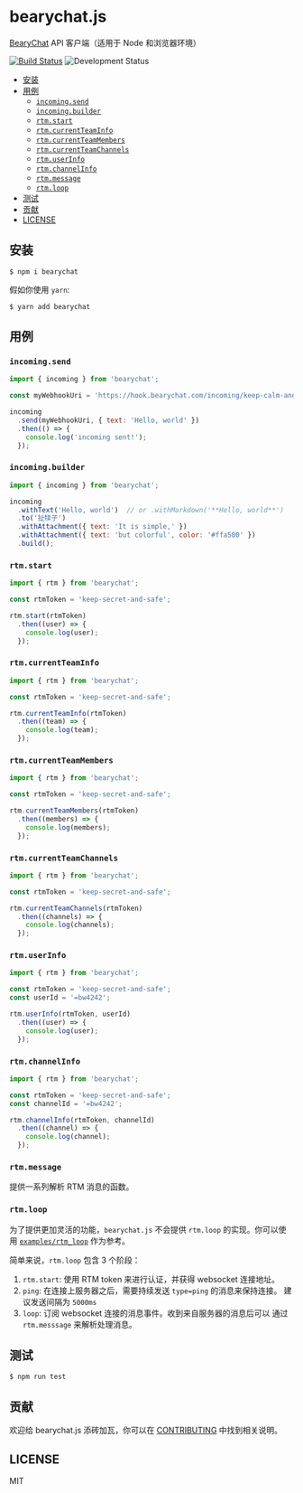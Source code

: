 # bearychat.js

[BearyChat][] API 客户端（适用于 Node 和浏览器环境）

[![Build Status](https://travis-ci.org/bearyinnovative/bearychat.js.svg)](https://travis-ci.org/bearyinnovative/bearychat.js)
![Development Status](https://img.shields.io/badge/status-WIP-yellow.svg?style=flat-square)

[BearyChat]: https://bearychat.com

<!-- toc -->

- [安装](#%E5%AE%89%E8%A3%85)
- [用例](#%E7%94%A8%E4%BE%8B)
  * [`incoming.send`](#incomingsend)
  * [`incoming.builder`](#incomingbuilder)
  * [`rtm.start`](#rtmstart)
  * [`rtm.currentTeamInfo`](#rtmcurrentteaminfo)
  * [`rtm.currentTeamMembers`](#rtmcurrentteammembers)
  * [`rtm.currentTeamChannels`](#rtmcurrentteamchannels)
  * [`rtm.userInfo`](#rtmuserinfo)
  * [`rtm.channelInfo`](#rtmchannelinfo)
  * [`rtm.message`](#rtmmessage)
  * [`rtm.loop`](#rtmloop)
- [测试](#%E6%B5%8B%E8%AF%95)
- [贡献](#%E8%B4%A1%E7%8C%AE)
- [LICENSE](#license)

<!-- tocstop -->

## 安装

```
$ npm i bearychat
```

假如你使用 `yarn`:

```
$ yarn add bearychat
```

## 用例

### `incoming.send`

```javascript
import { incoming } from 'bearychat';

const myWebhookUri = 'https://hook.bearychat.com/incoming/keep-calm-and-pusing';

incoming
  .send(myWebhookUri, { text: 'Hello, world' })
  .then(() => {
    console.log('incoming sent!');
  });
```

### `incoming.builder`

```javascript
import { incoming } from 'bearychat';

incoming
  .withText('Hello, world')  // or .withMarkdown('**Hello, world**')
  .to('扯犊子')
  .withAttachment({ text: 'It is simple,' })
  .withAttachment({ text: 'but colorful', color: '#ffa500' })
  .build();
```

### `rtm.start`

```javascript
import { rtm } from 'bearychat';

const rtmToken = 'keep-secret-and-safe';

rtm.start(rtmToken)
  .then((user) => {
    console.log(user);
  });
```

### `rtm.currentTeamInfo`

```javascript
import { rtm } from 'bearychat';

const rtmToken = 'keep-secret-and-safe';

rtm.currentTeamInfo(rtmToken)
  .then((team) => {
    console.log(team);
  });
```

### `rtm.currentTeamMembers`

```javascript
import { rtm } from 'bearychat';

const rtmToken = 'keep-secret-and-safe';

rtm.currentTeamMembers(rtmToken)
  .then((members) => {
    console.log(members);
  });
```

### `rtm.currentTeamChannels`

```javascript
import { rtm } from 'bearychat';

const rtmToken = 'keep-secret-and-safe';

rtm.currentTeamChannels(rtmToken)
  .then((channels) => {
    console.log(channels);
  });
```

### `rtm.userInfo`

```javascript
import { rtm } from 'bearychat';

const rtmToken = 'keep-secret-and-safe';
const userId = '=bw4242';

rtm.userInfo(rtmToken, userId)
  .then((user) => {
    console.log(user);
  });
```

### `rtm.channelInfo`

```javascript
import { rtm } from 'bearychat';

const rtmToken = 'keep-secret-and-safe';
const channelId = '=bw4242';

rtm.channelInfo(rtmToken, channelId)
  .then((channel) => {
    console.log(channel);
  });
```

### `rtm.message`

提供一系列解析 RTM 消息的函数。

### `rtm.loop`

为了提供更加灵活的功能，`bearychat.js` 不会提供 `rtm.loop` 的实现。你可以使用
[`examples/rtm_loop`](./examples/rtm_loop) 作为参考。

简单来说，`rtm.loop` 包含 3 个阶段：

1. `rtm.start`: 使用 RTM token 来进行认证，并获得 websocket 连接地址。
2. `ping`: 在连接上服务器之后，需要持续发送 `type=ping` 的消息来保持连接。
建议发送间隔为 `5000ms`
3. `loop`: 订阅 websocket 连接的消息事件。收到来自服务器的消息后可以
通过 `rtm.messsage` 来解析处理消息。

## 测试

```
$ npm run test
```

## 贡献

欢迎给 bearychat.js 添砖加瓦，你可以在 [CONTRIBUTING][] 中找到相关说明。

[CONTRIBUTING]: ./CONTRIBUTING.md

## LICENSE

MIT
